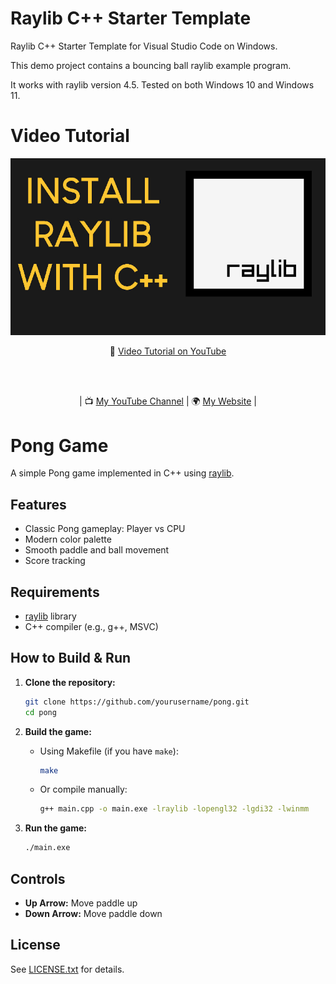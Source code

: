 # Raylib C++ Starter Template

Raylib C++ Starter Template for Visual Studio Code on Windows.

This demo project contains a bouncing ball raylib example program.

It works with raylib version 4.5.
Tested on both Windows 10 and Windows 11.

# Video Tutorial

<p align="center">
  <img src="preview.jpg" alt="" width="800">
</p>

<p align="center">
🎥 <a href="https://www.youtube.com/watch?v=PaAcVk5jUd8">Video Tutorial on YouTube</a>
</p>

<br>
<br>
<p align="center">
| 📺 <a href="https://www.youtube.com/channel/UC3ivOTE5EgpmF2DHLBmWIWg">My YouTube Channel</a>
| 🌍 <a href="https://www.programmingwithnick.com">My Website</a> | <br>
</p>

# Pong Game

A simple Pong game implemented in C++ using [raylib](https://www.raylib.com/).

## Features

- Classic Pong gameplay: Player vs CPU
- Modern color palette
- Smooth paddle and ball movement
- Score tracking

## Requirements

- [raylib](https://www.raylib.com/) library
- C++ compiler (e.g., g++, MSVC)

## How to Build & Run

1. **Clone the repository:**
   ```sh
   git clone https://github.com/yourusername/pong.git
   cd pong
   ```

2. **Build the game:**
   - Using Makefile (if you have `make`):
     ```sh
     make
     ```
   - Or compile manually:
     ```sh
     g++ main.cpp -o main.exe -lraylib -lopengl32 -lgdi32 -lwinmm
     ```

3. **Run the game:**
   ```sh
   ./main.exe
   ```

## Controls

- **Up Arrow:** Move paddle up
- **Down Arrow:** Move paddle down

## License

See [LICENSE.txt](LICENSE.txt) for details.

